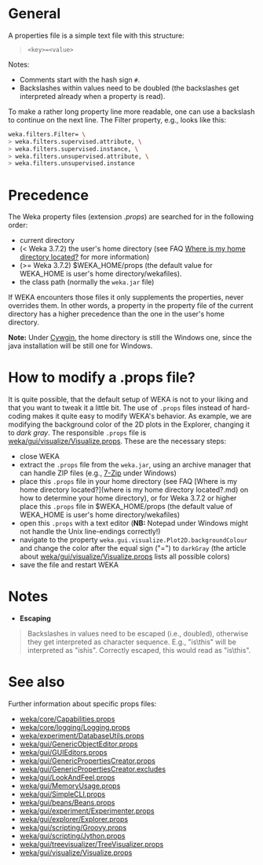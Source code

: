 

# General
A properties file is a simple text file with this structure:

> `<key>=<value>`

Notes:

* Comments start with the hash sign `#`.
* Backslashes within values need to be doubled (the backslashes get interpreted already when a property is read).

To make a rather long property line more readable, one can use a backslash to continue on the next line. The Filter property, e.g., looks like this:

```bash
weka.filters.Filter= \
> weka.filters.supervised.attribute, \
> weka.filters.supervised.instance, \
> weka.filters.unsupervised.attribute, \
> weka.filters.unsupervised.instance
```

# Precedence
The Weka property files (extension *.props*) are searched for in the following order:

* current directory
* (< Weka 3.7.2) the user's home directory (see FAQ [Where is my home directory located?](where_is_my_home_directory_located.md) for more information)
* (>= Weka 3.7.2) $WEKA_HOME/props (the default value for WEKA_HOME is user's home directory/wekafiles).
* the class path (normally the `weka.jar` file) 

If WEKA encounters those files it only supplements the properties, never overrides them. In other words, a property in the property file of the current directory has a higher precedence than the one in the user's home directory.

**Note:** Under [Cywgin](http://cygwin.com/), the home directory is still the Windows one, since the java installation will be still one for Windows.

# How to modify a .props file?
It is quite possible, that the default setup of WEKA is not to your liking and that you want to tweak it a little bit. The use of `.props` files instead of hard-coding makes it quite easy to modify WEKA's behavior. As example, we are modifying the background color of the 2D plots in the Explorer, changing it to *dark gray*. The responsible `.props` file is [weka/gui/visualize/Visualize.props](weka_gui_visualize_visualize.props.md).
These are the necessary steps:

* close WEKA
* extract the `.props` file from the `weka.jar`, using an archive manager that can handle ZIP files (e.g., [7-Zip](http://7-zip.org/) under Windows)
* place this `.props` file in your home directory (see FAQ [Where is my home directory located?](where is my home directory located?.md) on how to determine your home directory), or for Weka 3.7.2 or higher place this `.props` file in $WEKA_HOME/props (the default value of WEKA_HOME is user's home directory/wekafiles)
* open this `.props` with a text editor (**NB:** Notepad under Windows might not handle the Unix line-endings correctly!)
* navigate to the property `weka.gui.visualize.Plot2D.backgroundColour` and change the color after the equal sign ("=") to `darkGray` (the article about [weka/gui/visualize/Visualize.props](weka_gui_visualize_visualize.props.md) lists all possible colors)
* save the file and restart WEKA

# Notes
* **Escaping**
> Backslashes in values need to be escaped (i.e., doubled), otherwise they get interpreted as character sequence.
> E.g., "is\this" will be interpreted as "is<TAB>his". Correctly escaped, this would read as "is\\this".

# See also
Further information about specific props files:

* [weka/core/Capabilities.props](weka_core_capabilities.props.md)
* [weka/core/logging/Logging.props](weka_core_logging_logging.props.md)
* [weka/experiment/DatabaseUtils.props](weka_experiment_database_utils.props.md)
* [weka/gui/GenericObjectEditor.props](weka_gui_generic_object_editor.props.md)
* [weka/gui/GUIEditors.props](weka_gui_gui_editors.props.md)
* [weka/gui/GenericPropertiesCreator.props](weka_gui_generic_properties_creator.props.md)
* [weka/gui/GenericPropertiesCreator.excludes](weka_gui_generic_propertiesc_reator.excludes.md)
* [weka/gui/LookAndFeel.props](weka_gui_look_and_feel.props.md)
* [weka/gui/MemoryUsage.props](weka_gui_memory_usage.props.md)
* [weka/gui/SimpleCLI.props](weka_gui_simple_cli.props.md)
* [weka/gui/beans/Beans.props](weka_gui_beans_beans.props.md)
* [weka/gui/experiment/Experimenter.props](weka_gui_experiment_experimenter.props.md)
* [weka/gui/explorer/Explorer.props](weka_gui_explorer_explorer.props.md)
* [weka/gui/scripting/Groovy.props](weka_gui_scripting_groovy.props.md)
* [weka/gui/scripting/Jython.props](weka_gui_scripting_jython.props.md)
* [weka/gui/treevisualizer/TreeVisualizer.props](weka_gui_tree_visualizer_tree_visualizes.props.md)
* [weka/gui/visualize/Visualize.props](weka_gui_visualize_visualize.props.md)
